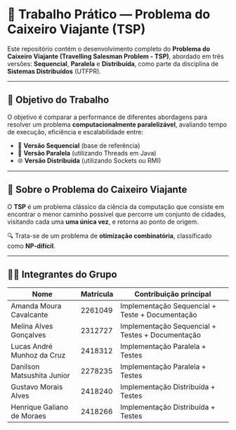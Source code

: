 # 🚚 Trabalho Prático — Problema do Caixeiro Viajante (TSP)

Este repositório contém o desenvolvimento completo do **Problema do Caixeiro Viajante (Travelling Salesman Problem - TSP)**, abordado em três versões: **Sequencial**, **Paralela** e **Distribuída**, como parte da disciplina de **Sistemas Distribuídos** (UTFPR).

---

## 🎯 Objetivo do Trabalho

O objetivo é comparar a performance de diferentes abordagens para resolver um problema **computacionalmente paralelizável**, avaliando tempo de execução, eficiência e escalabilidade entre:

- 🧮 **Versão Sequencial** (base de referência)
- 🔄 **Versão Paralela** (utilizando Threads em Java)
- 🌐 **Versão Distribuída** (utilizando Sockets ou RMI)

---

## 🧩 Sobre o Problema do Caixeiro Viajante

O **TSP** é um problema clássico da ciência da computação que consiste em encontrar o menor caminho possível que percorre um conjunto de cidades, visitando cada uma **uma única vez**, e retorna ao ponto de origem.  

🔍 Trata-se de um problema de **otimização combinatória**, classificado como **NP-difícil**.

---

## 👩‍💻 Integrantes do Grupo

| Nome                        | Matrícula  | Contribuição principal                             |
|-----------------------------|------------|----------------------------------------------------|
| Amanda Moura Cavalcante     | 2261049    | Implementação Sequencial + Teste + Documentação    |
| Melina Alves Gonçalves      | 2312727    | Implementação Sequencial + Testes  + Documentação  |
| Lucas André Munhoz da Cruz  | 2418312    | Implementação Paralela + Testes                    |
| Danilson Matsushita Junior  | 2278235    | Implementação Paralela + Testes                    |
| Gustavo Morais Alves        | 2418240    | Implementação Distribuída + Testes                 |
| Henrique Galiano de Moraes  | 2418266    | Implementação Distribuída + Testes                 |


## 
